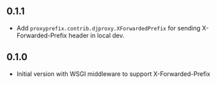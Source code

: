 ## 0.1.1

* Add `proxyprefix.contrib.djproxy.XForwardedPrefix` for sending
  X-Forwarded-Prefix header in local dev.

## 0.1.0

* Initial version with WSGI middleware to support X-Forwarded-Prefix
